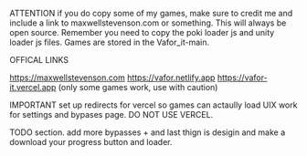 ATTENTION if you do copy some of my games, make sure to credit me and include a link to maxwellstevenson.com or something. This will always be open source. Remember you need to copy the poki loader js and unity loader js files. Games are stored in the Vafor_it-main.

OFFICAL LINKS

https://maxwellstevenson.com
https://vafor.netlify.app
https://vafor-it.vercel.app (only some games work, use with caution)

IMPORTANT set up redirects for vercel so games can actaully load
UIX work for settings and bypases page. DO NOT USE VERCEL.

TODO section.
add more bypasses +  and last thign is desigin and make a download your progress button and loader. 


